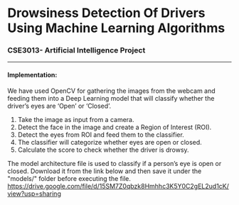 # Drowsiness Detection Of Drivers Using Machine Learning Algorithms
### CSE3013- Artificial Intelligence Project 

---
#### Implementation: 
We have used OpenCV for gathering the images from the webcam and feeding them into a Deep Learning model that will classify whether the driver’s eyes are ‘Open’ or ‘Closed’. <br>
1. Take the image as input from a camera.
2. Detect the face in the image and create a Region of Interest (ROI).
3. Detect the eyes from ROI and feed them to the classifier.
4. The classifier will categorize whether eyes are open or closed.
5. Calculate the score to check whether the driver is drowsy.<br>

 The model architecture file is used to classify if a person’s eye is open or closed. Download it from the link below and then save it under the "models/" folder before executing the file.
https://drive.google.com/file/d/15SM7Z0qbzk8Hmhhc3K5Y0C2gEL2ud1cK/view?usp=sharing

